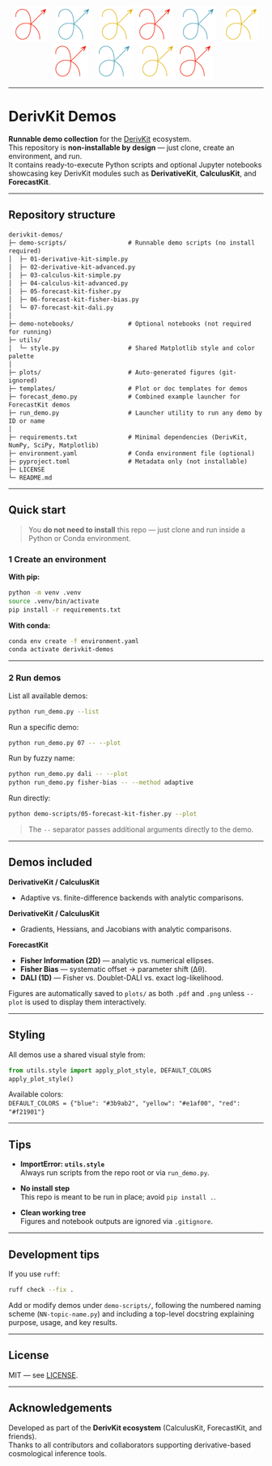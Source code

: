 

<p align="center">
  <img src="https://raw.githubusercontent.com/derivkit/derivkit-logo/main/png/logo-red.png" width="70" alt="DerivKit red"/>
  &nbsp;&nbsp;
  <img src="https://raw.githubusercontent.com/derivkit/derivkit-logo/main/png/logo-blue.png" width="70" alt="DerivKit blue"/>
  &nbsp;&nbsp;
  <img src="https://raw.githubusercontent.com/derivkit/derivkit-logo/main/png/logo-yellow.png" width="70" alt="DerivKit yellow"/>
<img src="https://raw.githubusercontent.com/derivkit/derivkit-logo/main/png/logo-red.png" width="70" alt="DerivKit red"/>
  &nbsp;&nbsp;
  <img src="https://raw.githubusercontent.com/derivkit/derivkit-logo/main/png/logo-blue.png" width="70" alt="DerivKit blue"/>
  &nbsp;&nbsp;
  <img src="https://raw.githubusercontent.com/derivkit/derivkit-logo/main/png/logo-yellow.png" width="70" alt="DerivKit yellow"/>
<img src="https://raw.githubusercontent.com/derivkit/derivkit-logo/main/png/logo-red.png" width="70" alt="DerivKit red"/>
  &nbsp;&nbsp;
  <img src="https://raw.githubusercontent.com/derivkit/derivkit-logo/main/png/logo-blue.png" width="70" alt="DerivKit blue"/>
  &nbsp;&nbsp;
  <img src="https://raw.githubusercontent.com/derivkit/derivkit-logo/main/png/logo-yellow.png" width="70" alt="DerivKit yellow"/>
<img src="https://raw.githubusercontent.com/derivkit/derivkit-logo/main/png/logo-red.png" width="70" alt="DerivKit red"/>
  &nbsp;&nbsp;
</p>


---

# DerivKit Demos



**Runnable demo collection** for the [DerivKit](https://github.com/derivkit/derivkit) ecosystem.  
This repository is **non-installable by design** — just clone, create an environment, and run.  
It contains ready-to-execute Python scripts and optional Jupyter notebooks showcasing
key DerivKit modules such as **DerivativeKit**, **CalculusKit**, and **ForecastKit**.

---

##  Repository structure

```
derivkit-demos/
├─ demo-scripts/                 # Runnable demo scripts (no install required)
│  ├─ 01-derivative-kit-simple.py
│  ├─ 02-derivative-kit-advanced.py
│  ├─ 03-calculus-kit-simple.py
│  ├─ 04-calculus-kit-advanced.py
│  ├─ 05-forecast-kit-fisher.py
│  ├─ 06-forecast-kit-fisher-bias.py
│  └─ 07-forecast-kit-dali.py
│
├─ demo-notebooks/               # Optional notebooks (not required for running)
├─ utils/
│  └─ style.py                   # Shared Matplotlib style and color palette
│
├─ plots/                        # Auto-generated figures (git-ignored)
├─ templates/                    # Plot or doc templates for demos
├─ forecast_demo.py              # Combined example launcher for ForecastKit demos
├─ run_demo.py                   # Launcher utility to run any demo by ID or name
│
├─ requirements.txt              # Minimal dependencies (DerivKit, NumPy, SciPy, Matplotlib)
├─ environment.yaml              # Conda environment file (optional)
├─ pyproject.toml                # Metadata only (not installable)
├─ LICENSE
└─ README.md
```

---

##  Quick start

> You **do not need to install** this repo — just clone and run inside a Python or Conda environment.

### 1 Create an environment

**With pip:**
```bash
python -m venv .venv
source .venv/bin/activate
pip install -r requirements.txt
```

**With conda:**
```bash
conda env create -f environment.yaml
conda activate derivkit-demos
```

---

### 2 Run demos

List all available demos:
```bash
python run_demo.py --list
```

Run a specific demo:
```bash
python run_demo.py 07 -- --plot
```

Run by fuzzy name:
```bash
python run_demo.py dali -- --plot
python run_demo.py fisher-bias -- --method adaptive
```

Run directly:
```bash
python demo-scripts/05-forecast-kit-fisher.py --plot
```

> The `--` separator passes additional arguments directly to the demo.

---

##  Demos included

**DerivativeKit / CalculusKit**
- Adaptive vs. finite-difference backends with analytic comparisons.


**DerivativeKit / CalculusKit**
- Gradients, Hessians, and Jacobians with analytic comparisons.

**ForecastKit**
- **Fisher Information (2D)** — analytic vs. numerical ellipses.
- **Fisher Bias** — systematic offset → parameter shift (Δθ).
- **DALI (1D)** — Fisher vs. Doublet-DALI vs. exact log-likelihood.

Figures are automatically saved to `plots/` as both `.pdf` and `.png` unless `--plot` is used to display them interactively.

---

##  Styling

All demos use a shared visual style from:
```python
from utils.style import apply_plot_style, DEFAULT_COLORS
apply_plot_style()
```

Available colors:  
`DEFAULT_COLORS = {"blue": "#3b9ab2", "yellow": "#e1af00", "red": "#f21901"}`

---

##  Tips

- **ImportError: `utils.style`**  
  Always run scripts from the repo root or via `run_demo.py`.

- **No install step**  
  This repo is meant to be run in place; avoid `pip install .`.

- **Clean working tree**  
  Figures and notebook outputs are ignored via `.gitignore`.

---

##  Development tips

If you use `ruff`:
```bash
ruff check --fix .
```

Add or modify demos under `demo-scripts/`, following the numbered naming scheme (`NN-topic-name.py`) and including a top-level docstring explaining purpose, usage, and key results.

---

##  License

MIT — see [LICENSE](LICENSE).

---

##  Acknowledgements

Developed as part of the **DerivKit ecosystem** (CalculusKit, ForecastKit, and friends).  
Thanks to all contributors and collaborators supporting derivative-based cosmological inference tools.
